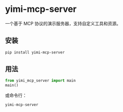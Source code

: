 # yimi-mcp-server

一个基于 MCP 协议的演示服务器，支持自定义工具和资源。

## 安装

```bash
pip install yimi-mcp-server
```

## 用法

```python
from yimi_mcp_server import main
main()
```

或命令行：

```bash
yimi-mcp-server
```
